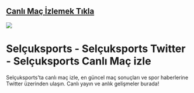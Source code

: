 ## <a href="https://cutt.ly/UeNhvG9I">Canlı Maç İzlemek Tıkla</a>

<a href="https://cutt.ly/UeNhvG9I"><img src="https://s13.gifyu.com/images/SP72c.gif"></a>

# Selçuksports - Selçuksports Twitter - Selçuksports Canlı Maç izle
Selçuksports'ta canlı maç izle, en güncel maç sonuçları ve spor haberlerine Twitter üzerinden ulaşın. Canlı yayın ve anlık gelişmeler burada!
